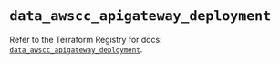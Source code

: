 # `data_awscc_apigateway_deployment`

Refer to the Terraform Registry for docs: [`data_awscc_apigateway_deployment`](https://registry.terraform.io/providers/hashicorp/awscc/0.70.0/docs/data-sources/apigateway_deployment).
